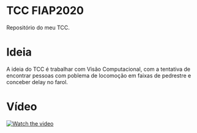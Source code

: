 # TCC FIAP2020
 Repositório do meu TCC.

# Ideia
A ideia do TCC é trabalhar com Visão Computacional, com a tentativa de encontrar pessoas com poblema de locomoção em faixas de pedrestre e conceber delay no farol. 

# Vídeo  
[![Watch the video]()](https://www.youtube.com/watch?v=pjuKMdqzU7c&t=16s)
